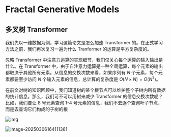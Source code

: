 # Fractal Generative Models

## 多叉树 Transformer

我们先以一维数据为例，学习这篇论文是怎么加速 Transformer 的。在正式学习方法之前，我们再次复习一遍为什么 Tranformer 的运算是平方复杂度的。

忽略 Transformer 中注意力运算的实现细节，我们仅关心每个运算的输入输出是什么。在 Transformer 中，由于自注意力运算是一种全局运算，每个元素的输出都取决于其他所有元素。从信息的交换次数来看，如果序列有 $N$ 个元素，每个元素都要至少访问 $N$ 个输入元素的信息，总计算的复杂度是 $O(N×N)=O(N^2)$。

在前文对树的知识回顾中，我们知道树的某个根节点可以维护整个子树内所有数据的统计信息。那么，我们可不可以用树来减少 Transformer 的信息交换次数呢？比如，我们要让 8 号元素查询 1-4 号元素的信息，我们不去逐个查询叶子节点，而是去查询它们构成的子树的根

![img](https://blog-pic-thorin.oss-cn-hangzhou.aliyuncs.com/v2-b5d4bdfaf86d6b71b6078e79bd9c71c5_1440w.jpg)

![image-20250306164111361](https://blog-pic-thorin.oss-cn-hangzhou.aliyuncs.com/image-20250306164111361.png)